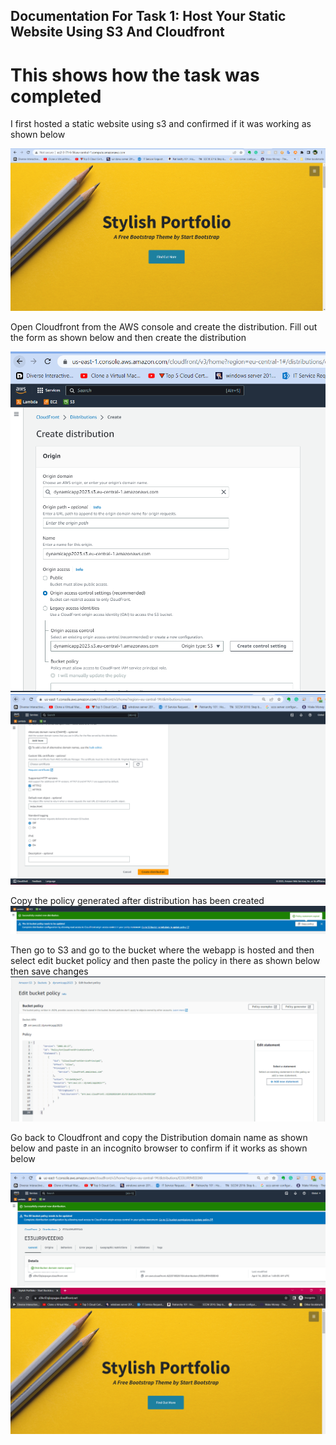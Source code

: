 ## Documentation For Task 1: Host Your Static Website Using S3 And Cloudfront
# This shows how the task was completed

I first hosted a static website using s3 and confirmed if it was working as shown below

![1](https://github.com/Sholly45/TechChak-Projects/blob/613d891cbd84ece1120af835e6ac05eab84df61c/Task-1/images/1.PNG)


Open Cloudfront from the AWS console and create the distribution. Fill out the form as shown below and then create the distribution

![1](https://github.com/Sholly45/TechChak-Projects/blob/613d891cbd84ece1120af835e6ac05eab84df61c/Task-1/images/2.PNG)
![1](https://github.com/Sholly45/TechChak-Projects/blob/613d891cbd84ece1120af835e6ac05eab84df61c/Task-1/images/3.PNG)

Copy the policy generated after distribution has been created
![1](https://github.com/Sholly45/TechChak-Projects/blob/613d891cbd84ece1120af835e6ac05eab84df61c/Task-1/images/4.PNG)


Then go to S3 and go to the bucket where the webapp is hosted and then select edit bucket policy and then paste the policy in there as shown below then save changes
![1](https://github.com/Sholly45/TechChak-Projects/blob/613d891cbd84ece1120af835e6ac05eab84df61c/Task-1/images/5.PNG)

Go back to Cloudfront and copy the Distribution domain name as shown below and paste in an incognito browser to confirm if it works as shown below

![1](https://github.com/Sholly45/TechChak-Projects/blob/9261cbfd9aca44fd19dc21781b8ef29ee3cb15e1/Task-1/images/7.PNG)
![1](https://github.com/Sholly45/TechChak-Projects/blob/613d891cbd84ece1120af835e6ac05eab84df61c/Task-1/images/6.PNG)











